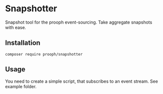 # Snapshotter

Snapshot tool for the prooph event-sourcing. Take aggregate snapshots with ease.

## Installation

```
composer require prooph/snapshotter
```

## Usage

You need to create a simple script, that subscribes to an event stream. See example folder.
